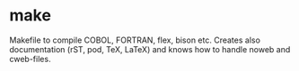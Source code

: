 # make

Makefile to compile COBOL, FORTRAN, flex, bison etc.
Creates also documentation (rST, pod, TeX, LaTeX) and knows how to handle noweb and cweb-files.
